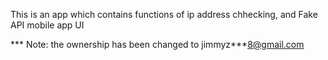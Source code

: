 This is an app which contains functions of ip address chhecking, and Fake API mobile app UI

*** Note: the ownership has been changed to jimmyz***8@gmail.com
